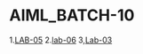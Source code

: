# AIML_BATCH-10
1.[LAB-05](https://github.com/Himabindu03/AIML_BATCH-10/blob/main/LAB_AIML_05.ipynb)
2.[lab-06](https://github.com/Himabindu03/AIML_BATCH-10/blob/main/titanic_dataset_jd_1.ipynb)
3,[Lab-03](https://github.com/Himabindu03/AIML_BATCH-10/edit/main/README.md)
